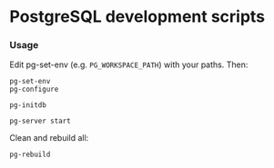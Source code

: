 PostgreSQL development scripts
==============================

### Usage

Edit pg-set-env (e.g. `PG_WORKSPACE_PATH`) with your paths. Then:

```shell
pg-set-env
pg-configure

pg-initdb

pg-server start
```

Clean and rebuild all:
```shell
pg-rebuild
```
